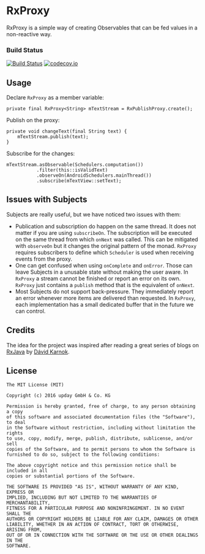 # RxProxy

RxProxy is a simple way of creating Observables that can be fed values in a non-reactive way.

### Build Status
[![Build Status](https://travis-ci.org/upday/RxProxy.svg?branch=master)](https://travis-ci.org/upday/RxProxy) [![codecov.io](http://codecov.io/github/upday/RxProxy/coverage.svg?branch=master)](http://codecov.io/github/upday/RxProxy?branch=master)

## Usage
Declare `RxProxy` as a member variable:

    private final RxProxy<String> mTextStream = RxPublishProxy.create();
    

Publish on the proxy:

    private void changeText(final String text) {
        mTextStream.publish(text);
    }

Subscribe for the changes:

    mTextStream.asObservable(Schedulers.computation())
               .filter(this::isValidText)
               .observeOn(AndroidSchedulers.mainThread())
               .subscribe(mTextView::setText);
    
## Issues with Subjects
Subjects are really useful, but we have noticed two issues with them:

* Publication and subscription do happen on the same thread. It does not matter if you are using `subscribeOn`. The subscription will be executed on the same thread from which `onNext` was called. This can be mitigated with `observeOn` but it changes the original pattern of the monad. `RxProxy` requires subscribers to define which `Scheduler` is used when receiving events from the proxy.
* One can get confused when using `onComplete` and `onError`. Those can leave Subjects in a unusable state without making the user aware. In `RxProxy` a stream cannot be finished or report an error on its own. `RxProxy` just contains a `publish` method that is the equivalent of `onNext`.
* Most Subjects do not support back-pressure. They immediately report an error whenever more items are delivered than requested. In `RxProxy`, each implementation has a small dedicated buffer that in the future we can control.

## Credits
The idea for the project was inspired after reading a great series of blogs on [RxJava](http://akarnokd.blogspot.de/) by  [Dávid Karnok](https://plus.google.com/113316559156085910174/posts).

License
-------

    The MIT License (MIT)
    
    Copyright (c) 2016 upday GmbH & Co. KG

    Permission is hereby granted, free of charge, to any person obtaining a copy
    of this software and associated documentation files (the "Software"), to deal
    in the Software without restriction, including without limitation the rights
    to use, copy, modify, merge, publish, distribute, sublicense, and/or sell
    copies of the Software, and to permit persons to whom the Software is
    furnished to do so, subject to the following conditions:

    The above copyright notice and this permission notice shall be included in all
    copies or substantial portions of the Software.

    THE SOFTWARE IS PROVIDED "AS IS", WITHOUT WARRANTY OF ANY KIND, EXPRESS OR
    IMPLIED, INCLUDING BUT NOT LIMITED TO THE WARRANTIES OF MERCHANTABILITY,
    FITNESS FOR A PARTICULAR PURPOSE AND NONINFRINGEMENT. IN NO EVENT SHALL THE
    AUTHORS OR COPYRIGHT HOLDERS BE LIABLE FOR ANY CLAIM, DAMAGES OR OTHER
    LIABILITY, WHETHER IN AN ACTION OF CONTRACT, TORT OR OTHERWISE, ARISING FROM,
    OUT OF OR IN CONNECTION WITH THE SOFTWARE OR THE USE OR OTHER DEALINGS IN THE
    SOFTWARE.
